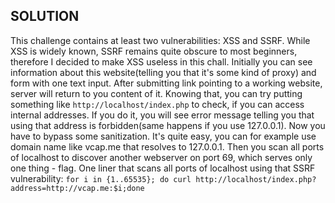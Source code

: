 ## SOLUTION

This challenge contains at least two vulnerabilities: XSS and SSRF. While XSS is widely known, SSRF remains quite obscure to most beginners, therefore I decided to make XSS useless in this chall.
Initially you can see information about this website(telling you that it's some kind of proxy) and form with one text input. After submitting link pointing to a working website, server will return to you content of it. Knowing that, you can try putting something like `http://localhost/index.php` to check, if you can access internal addresses. If you do it, you will see error message telling you that using that address is forbidden(same happens if you use 127.0.0.1). Now you have to bypass some sanitization. It's quite easy, you can for example use domain name like vcap.me that resolves to 127.0.0.1. Then you scan all ports of localhost to discover another webserver on port 69, which serves only one thing - flag. 
One liner that scans all ports of localhost using that SSRF vulnerability: ```for i in {1..65535}; do curl http://localhost/index.php?address=http://vcap.me:$i;done```
